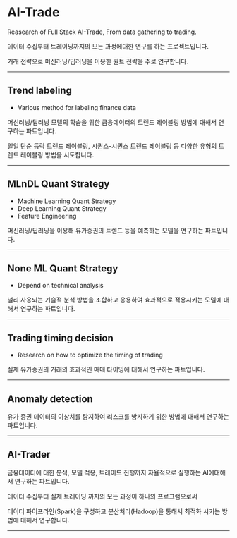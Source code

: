 # AI-Trade

Reasearch of Full Stack AI-Trade, From data gathering to trading.

데이터 수집부터 트레이딩까지의 모든 과정에대한 연구를 하는 프로젝트입니다.

거래 전략으로 머신러닝/딥러닝을 이용한 퀀트 전략을 주로 연구합니다.

---

## Trend labeling

- Various method for labeling finance data

머신러닝/딥러닝 모델의 학습을 위한 금융데이터의 트렌드 레이블링 방법에 대해서 연구하는 파트입니다.

일일 단순 등락 트렌드 레이블링, 시퀀스-시퀀스 트렌드 레이블링 등 다양한 유형의 트렌드 레이블링 방법을 시도합니다.

---

## MLnDL Quant Strategy

- Machine Learning Quant Strategy
- Deep Learning Quant Strategy
- Feature Engineering

머신러닝/딥러닝을 이용해 유가증권의 트렌드 등을 예측하는 모델을 연구하는 파트입니다.

---


## None ML Quant Strategy

- Depend on technical analysis

널리 사용되는 기술적 분석 방법을 조합하고 응용하여 효과적으로 적용시키는 모델에 대해서 연구하는 파트입니다.

---

## Trading timing decision

- Research on how to optimize the timing of trading

실제 유가증권의 거래의 효과적인 매매 타이밍에 대해서 연구하는 파트입니다.

---

## Anomaly detection

유가 증권 데이터의 이상치를 탐지하여 리스크를 방지하기 위한 방법에 대해서 연구하는 파트입니다.


---
## AI-Trader

금융데이터에 대한 분석, 모델 적용, 트레이드 진행까지 자율적으로 실행하는 AI에대해서 연구하는 파트입니다.

데이터 수집부터 실제 트레이딩 까지의 모든 과정이 하나의 프로그램으로써

데이터 파이프라인(Spark)을 구성하고 분산처리(Hadoop)을 통해서 최적화 시키는 방법에 대해서 연구합니다.


---
